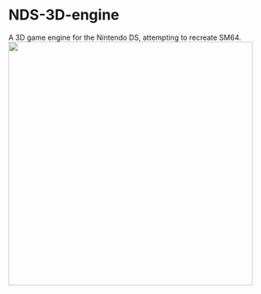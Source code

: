 # NDS-3D-engine
A 3D game engine for the Nintendo DS, attempting to recreate SM64.
<img src="docs/PreviewImage.png" width="480">